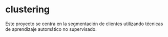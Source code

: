 # clustering
Este proyecto se centra en la segmentación de clientes utilizando técnicas de aprendizaje automático no supervisado.
